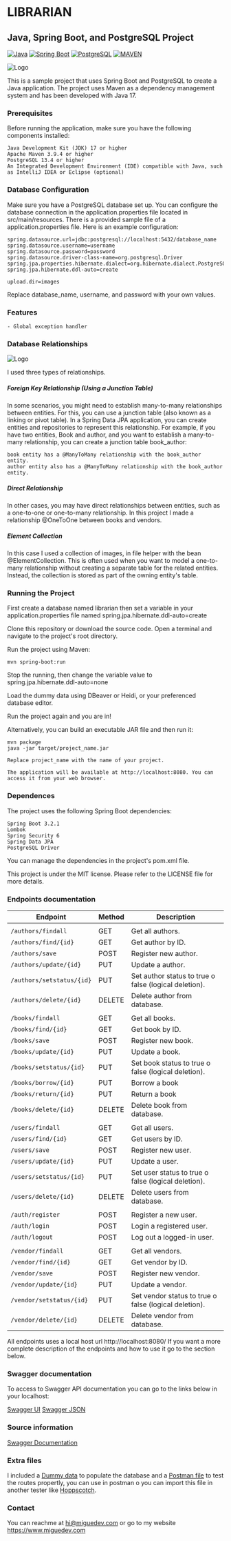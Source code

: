 # LIBRARIAN
## Java, Spring Boot, and PostgreSQL Project


[![Java](https://img.shields.io/badge/Java-17-blue.svg)](https://www.oracle.com/java/) [![Spring Boot](https://img.shields.io/badge/Spring%20Boot-3.2.1-brightgreen.svg)](https://spring.io/projects/spring-boot) [![PostgreSQL](https://img.shields.io/badge/PostgreSQL-13.4-blue.svg)](https://www.postgresql.org/) [![MAVEN](https://img.shields.io/badge/Maven-3.9.4-brightgreen.svg)](https://gradle.org/)

![Logo](https://github.com/migmm/librarian/blob/media/assets/logo-library.png)

This is a sample project that uses Spring Boot and PostgreSQL to create a Java application. The project uses Maven as a dependency management system and has been developed with Java 17.

### Prerequisites

Before running the application, make sure you have the following components installed:

    Java Development Kit (JDK) 17 or higher
    Apache Maven 3.9.4 or higher
    PostgreSQL 13.4 or higher
    An Integrated Development Environment (IDE) compatible with Java, such as IntelliJ IDEA or Eclipse (optional)

### Database Configuration

Make sure you have a PostgreSQL database set up. You can configure the database connection in the application.properties file located in src/main/resources. There is a provided sample file of a application.properties file. Here is an example configuration:

    spring.datasource.url=jdbc:postgresql://localhost:5432/database_name
    spring.datasource.username=username
    spring.datasource.password=password
    spring.datasource.driver-class-name=org.postgresql.Driver
    spring.jpa.properties.hibernate.dialect=org.hibernate.dialect.PostgreSQLDialect
    spring.jpa.hibernate.ddl-auto=create

    upload.dir=images

Replace database_name, username, and password with your own values.

### Features

    - Global exception handler

### Database Relationships

![Logo](https://github.com/migmm/librarian/blob/media/assets/relations.png)
 
I used three types of relationships.

##### Foreign Key Relationship (Using a Junction Table)

In some scenarios, you might need to establish many-to-many relationships between entities. For this, you can use a junction table (also known as a linking or pivot table). In a Spring Data JPA application, you can create entities and repositories to represent this relationship. For example, if you have two entities, Book and author, and you want to establish a many-to-many relationship, you can create a junction table book_author:

    book entity has a @ManyToMany relationship with the book_author entity.
    author entity also has a @ManyToMany relationship with the book_author entity.

##### Direct Relationship
 
In other cases, you may have direct relationships between entities, such as a one-to-one or one-to-many relationship. In this project I made a relationship @OneToOne between books and vendors.

##### Element Collection
 
In this case I used a collection of images, in file helper with the bean @ElementCollection. This is often used when you want to model a one-to-many relationship without creating a separate table for the related entities. Instead, the collection is stored as part of the owning entity's table.

### Running the Project

First create a database named librarian then set a variable in your application.properties file named spring.jpa.hibernate.ddl-auto=create

Clone this repository or download the source code.
Open a terminal and navigate to the project's root directory.


Run the project using Maven:

    mvn spring-boot:run

Stop the running, then change the variable value to spring.jpa.hibernate.ddl-auto=none

Load the dummy data using DBeaver or Heidi, or your preferenced database editor.

Run the project again and you are in!

Alternatively, you can build an executable JAR file and then run it:

    mvn package
    java -jar target/project_name.jar

    Replace project_name with the name of your project.

    The application will be available at http://localhost:8080. You can access it from your web browser.

### Dependences

The project uses the following Spring Boot dependencies:

    Spring Boot 3.2.1
    Lombok
    Spring Security 6
    Spring Data JPA
    PostgreSQL Driver

You can manage the dependencies in the project's pom.xml file.

This project is under the MIT license. Please refer to the LICENSE file for more details.

### Endpoints documentation

| Endpoint                  | Method     | Description                                           |
|---------------------------|------------|-------------------------------------------------------|
|                           |            |                                                       |
| `/authors/findall`        | GET        | Get all authors.                                      |
| `/authors/find/{id}`      | GET        | Get author by ID.                                     |
| `/authors/save`           | POST       | Register new author.                                  |
| `/authors/update/{id}`    | PUT        | Update a author.                                      |
| `/authors/setstatus/{id}` | PUT        | Set author status to true o false (logical deletion). |
| `/authors/delete/{id}`    | DELETE     | Delete author from database.                          |
|                           |            |                                                       |
| `/books/findall`          | GET        | Get all books.                                        |
| `/books/find/{id}`        | GET        | Get book by ID.                                       |
| `/books/save`             | POST       | Register new book.                                    |
| `/books/update/{id}`      | PUT        | Update a book.                                        |
| `/books/setstatus/{id}`   | PUT        | Set book status to true o false (logical deletion).   |
| `/books/borrow/{id}`      | PUT        | Borrow a book                                         |
| `/books/return/{id}`      | PUT        | Return a book                                         |
| `/books/delete/{id}`      | DELETE     | Delete book from database.                            |
|                           |            |                                                       |
| `/users/findall`          | GET        | Get all users.                                        |
| `/users/find/{id}`        | GET        | Get users by ID.                                      |
| `/users/save`             | POST       | Register new user.                                    |
| `/users/update/{id}`      | PUT        | Update a user.                                        |
| `/users/setstatus/{id}`   | PUT        | Set user status to true o false (logical deletion).   |
| `/users/delete/{id}`      | DELETE     | Delete users from database.                           |
|                           |            |                                                       |
| `/auth/register`          | POST       | Register a new user.                                  |
| `/auth/login`             | POST       | Login a registered user.                              |
| `/auth/logout`            | POST       | Log out a logged-in user.                             |
|                           |            |                                                       |
| `/vendor/findall`         | GET        | Get all vendors.                                      |
| `/vendor/find/{id}`       | GET        | Get vendor by ID.                                     |
| `/vendor/save`            | POST       | Register new vendor.                                  |
| `/vendor/update/{id}`     | PUT        | Update a vendor.                                      |
| `/vendor/setstatus/{id}`  | PUT        | Set vendor status to true o false (logical deletion). |
| `/vendor/delete/{id}`     | DELETE     | Delete vendor from database.                          |


All endpoints uses a local host url http://localhost:8080/
If you want a more complete description of the endpoints and how to use it go to the section below.

### Swagger documentation

To access to Swagger API documentation you can go to the links below in your localhost:

[Swagger UI](http://localhost:8080/swagger-ui/index.html)
[Swagger JSON](http://localhost:8080/v3/api-docs)

### Source information

[Swagger Documentation](https://www.baeldung.com/spring-rest-openapi-documentation)

### Extra files

I included a [Dummy data](dummy_data.sql) to populate the database and a [Postman file](Librarian.postman_collection.json) to test the routes propertly, you can use in postman o you can import this file in another tester like [Hoppscotch](https://hoppscotch.io/).

### Contact

You can reachme at hi@miguedev.com or go to my website https://www.miguedev.com
